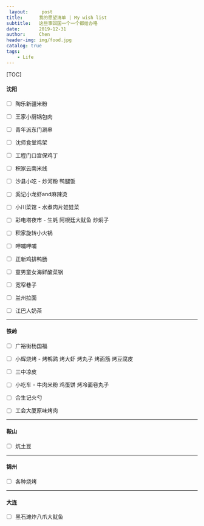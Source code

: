 ```yaml
---
 layout:     post
title:      我的愿望清单 | My wish list 
subtitle:   这些事回国一个一个都给办咯
date:       2019-12-31
author:     Chen
header-img: img/food.jpg
catalog: true
tags:
    - Life
---
```


[TOC]



#### 沈阳

- [ ]  陶乐新疆米粉

- [ ]  王家小厨锅包肉
- [ ]  青年派东门涮串
- [ ]  沈师食堂鸡架
- [ ]  工程门口宫保鸡丁
- [ ]  积家云南米线
- [ ]  沙县小吃 - 炒河粉 鸭腿饭
- [ ]  奚记小龙虾and麻辣烫
- [ ]  小川菜馆 - 水煮肉片娃娃菜
- [ ]  彩电塔夜市 - 生蚝 阿根廷大鱿鱼 炒焖子
- [ ]  积家旋转小火锅
- [ ]  呷哺呷哺
- [ ]  正新鸡排鸭肠
- [ ]  童男童女海鲜酸菜锅
- [ ]  宽窄巷子
- [ ]  兰州拉面
- [ ]  江巴人奶茶





---

#### 铁岭

- [ ]  广裕街杨国福

- [ ]  小辉烧烤 - 烤鹌鹑 烤大虾 烤丸子 烤面筋 烤豆腐皮

- [ ]  三中凉皮

- [ ]  小吃车 - 牛肉米粉 鸡蛋饼 烤冷面卷丸子

- [ ]  合生记火勺

- [ ]  工会大厦原味烤肉


---

#### 鞍山

- [ ]  炕土豆


---


#### 锦州

- [ ]  各种烧烤


---

#### 大连

- [ ]  黑石滩炸八爪大鱿鱼




